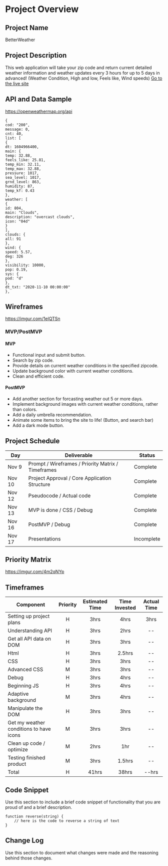 # Project Overview

## Project Name

BetterWeather

## Project Description

This web application will take your zip code and return current detailed weather information and weather updates every 3 hours for up to 5 days in advanced! 
(Weather Condition, High and low, Feels like, Wind speeds)
[Go to the live site](https:huntermott.github.io/BetterWeather/)

## API and Data Sample
https://openweathermap.org/api

```
{
cod: "200",
message: 0,
cnt: 40,
list: [
{
dt: 1604966400,
main: {
temp: 32.88,
feels_like: 25.81,
temp_min: 32.11,
temp_max: 32.88,
pressure: 1017,
sea_level: 1017,
grnd_level: 863,
humidity: 87,
temp_kf: 0.43
},
weather: [
{
id: 804,
main: "Clouds",
description: "overcast clouds",
icon: "04d"
}
],
clouds: {
all: 91
},
wind: {
speed: 5.57,
deg: 326
},
visibility: 10000,
pop: 0.19,
sys: {
pod: "d"
},
dt_txt: "2020-11-10 00:00:00"
},
```

## Wireframes

https://imgur.com/1elQTSn

### MVP/PostMVP


#### MVP 
* Functional input and submit button.
* Search by zip code.
* Provide details on current weather conditions in the specified zipcode.
* Update background color with current weather conditions.
* Clean and efficient code.

#### PostMVP  
* Add another section for forcasting weather out 5 or more days. 
* Implement background images with current weather conditions, rather than colors.
* Add a daily umbrella recommendation.
* Animate some items to bring the site to life! (Button, and search bar)
* Add a dark mode button.

## Project Schedule


|  Day | Deliverable | Status
|---|---| ---|
|Nov 9| Prompt / Wireframes / Priority Matrix / Timeframes | Complete
|Nov 10| Project Approval / Core Application Structure | Complete
|Nov 12| Pseudocode / Actual code | Complete
|Nov 13| MVP is done / CSS / Debug | Complete
|Nov 16| PostMVP / Debug | Complete
|Nov 17| Presentations | Incomplete

## Priority Matrix

https://imgur.com/4m2qNYp

## Timeframes

| Component | Priority | Estimated Time | Time Invested | Actual Time |
| --- | :---: |  :---: | :---: | :---: |
| Setting up project plans | H | 3hrs| 4hrs | 3hrs |
| Understanding API | H | 3hrs| 2hrs | -- |
| Get all API data on DOM | H | 3hrs | 3hrs | -- |
| Html | H | 3hrs | 2.5hrs | -- |
| CSS | H | 3hrs | 3hrs | -- |
| Advanced CSS | M | 3hrs | 3hrs | -- |
| Debug | H | 3hrs | 4hrs | -- |
| Beginning JS | H | 3hrs | 4hrs | -- |
| Adaptive background | M | 3hrs | 4hrs | -- |
| Manipulate the DOM | H | 3hrs | 3hrs | -- |
| Get my weather conditions to have icons | M | 3hrs | 3hrs | -- |
| Clean up code / optimize | M | 2hrs| 1hr | -- |
| Testing finished product | M | 3hrs| 1.5hrs | -- |
| Total | H | 41hrs| 38hrs | --hrs |

## Code Snippet

Use this section to include a brief code snippet of functionality that you are proud of and a brief description.  

```
function reverse(string) {
	// here is the code to reverse a string of text
}
```

## Change Log
 Use this section to document what changes were made and the reasoning behind those changes.  
